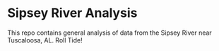 # Sipsey River Analysis
This repo contains general analysis of data from the Sipsey River near Tuscaloosa, AL. Roll Tide!
